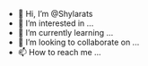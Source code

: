- 👋 Hi, I’m @Shylarats
- 👀 I’m interested in ...
- 🌱 I’m currently learning ...
- 💞️ I’m looking to collaborate on ...
- 📫 How to reach me ...

<!---
Shylarats/Shylarats is a ✨ special ✨ repository because its `README.md` (this file) appears on your GitHub profile.
You can click the Preview link to take a look at your changes.
--->
